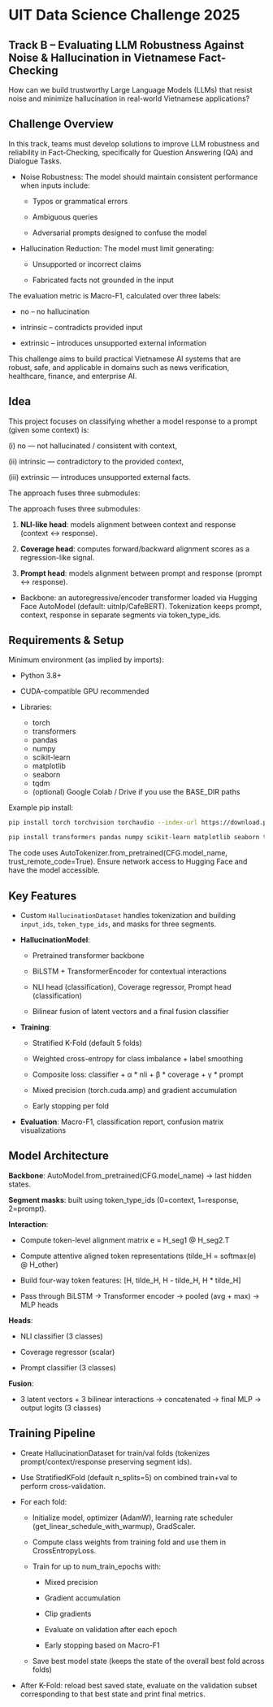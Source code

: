 # UIT Data Science Challenge 2025

## Track B – Evaluating LLM Robustness Against Noise & Hallucination in Vietnamese Fact-Checking

How can we build trustworthy Large Language Models (LLMs) that resist noise and minimize hallucination in real-world Vietnamese applications?

## Challenge Overview

In this track, teams must develop solutions to improve LLM robustness and reliability in Fact-Checking, specifically for Question Answering (QA) and Dialogue Tasks.

- Noise Robustness: The model should maintain consistent performance when inputs include:

    - Typos or grammatical errors

    - Ambiguous queries

    - Adversarial prompts designed to confuse the model

- Hallucination Reduction: The model must limit generating:

    - Unsupported or incorrect claims

    - Fabricated facts not grounded in the input

The evaluation metric is Macro-F1, calculated over three labels:

- no – no hallucination

- intrinsic – contradicts provided input

- extrinsic – introduces unsupported external information

This challenge aims to build practical Vietnamese AI systems that are robust, safe, and applicable in domains such as news verification, healthcare, finance, and enterprise AI.

## Idea

This project focuses on classifying whether a model response to a prompt (given some context) is:

(i) no — not hallucinated / consistent with context,

(ii) intrinsic — contradictory to the provided context,

(iii) extrinsic — introduces unsupported external facts.

The approach fuses three submodules:

The approach fuses three submodules:

1. **NLI-like head**: models alignment between context and response (context ↔ response).

2. **Coverage head**: computes forward/backward alignment scores as a regression-like signal.

3. **Prompt head**: models alignment between prompt and response (prompt ↔ response).

- Backbone: an autoregressive/encoder transformer loaded via Hugging Face AutoModel (default: uitnlp/CafeBERT). Tokenization keeps prompt, context, response in separate segments via token_type_ids.

## Requirements & Setup

Minimum environment (as implied by imports):

- Python 3.8+

- CUDA-compatible GPU recommended

- Libraries:

    - torch
    - transformers
    - pandas
    - numpy
    - scikit-learn
    - matplotlib
    - seaborn
    - tqdm
    - (optional) Google Colab / Drive if you use the BASE_DIR paths

Example pip install:
```bash
pip install torch torchvision torchaudio --index-url https://download.pytorch.org/whl/cu118

pip install transformers pandas numpy scikit-learn matplotlib seaborn tqdm
```
The code uses AutoTokenizer.from_pretrained(CFG.model_name, trust_remote_code=True). Ensure network access to Hugging Face and have the model accessible.

## Key Features

- Custom `HallucinationDataset` handles tokenization and building `input_ids`, `token_type_ids`, and masks for three segments.

- **HallucinationModel**:
    - Pretrained transformer backbone

    - BiLSTM + TransformerEncoder for contextual interactions

    - NLI head (classification), Coverage regressor, Prompt head (classification)

    - Bilinear fusion of latent vectors and a final fusion classifier

- **Training**: 
    - Stratified K-Fold (default 5 folds)

    - Weighted cross-entropy for class imbalance + label smoothing

    - Composite loss: classifier + α * nli + β * coverage + γ * prompt

    - Mixed precision (torch.cuda.amp) and gradient accumulation

    - Early stopping per fold

- **Evaluation**: Macro-F1, classification report, confusion matrix visualizations

## Model Architecture

**Backbone**: AutoModel.from_pretrained(CFG.model_name) → last hidden states.

**Segment masks**: built using token_type_ids (0=context, 1=response, 2=prompt).

**Interaction**:
- Compute token-level alignment matrix e = H_seg1 @ H_seg2.T

- Compute attentive aligned token representations (tilde_H = softmax(e) @ H_other)

- Build four-way token features: [H, tilde_H, H - tilde_H, H * tilde_H]

- Pass through BiLSTM → Transformer encoder → pooled (avg + max) → MLP heads

**Heads**:
- NLI classifier (3 classes)

- Coverage regressor (scalar)

- Prompt classifier (3 classes)

**Fusion**:
- 3 latent vectors + 3 bilinear interactions → concatenated → final MLP → output logits (3 classes)

## Training Pipeline

- Create HallucinationDataset for train/val folds (tokenizes prompt/context/response preserving segment ids).

- Use StratifiedKFold (default n_splits=5) on combined train+val to perform cross-validation.

- For each fold:

    - Initialize model, optimizer (AdamW), learning rate scheduler (get_linear_schedule_with_warmup), GradScaler.

    - Compute class weights from training fold and use them in CrossEntropyLoss.

    - Train for up to num_train_epochs with:

        - Mixed precision

        - Gradient accumulation

        - Clip gradients

        - Evaluate on validation after each epoch

        - Early stopping based on Macro-F1

    - Save best model state (keeps the state of the overall best fold across folds)

- After K-Fold: reload best saved state, evaluate on the validation subset corresponding to that best state and print final metrics.  